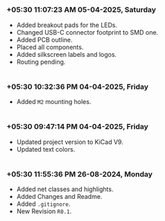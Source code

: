 

#
### **+05:30 11:07:23 AM 05-04-2025, Saturday**

  - Added breakout pads for the LEDs.
  - Changed USB-C connector footprint to SMD one.
  - Added PCB outline.
  - Placed all components.
  - Added silkscreen labels and logos.
  - Routing pending.

#
### **+05:30 10:32:36 PM 04-04-2025, Friday**

  - Added `M2` mounting holes.

#
### **+05:30 09:47:14 PM 04-04-2025, Friday**

  - Updated project version to KiCad V9.
  - Updated text colors.

#
### **+05:30 11:55:36 PM 26-08-2024, Monday**

  - Added net classes and highlights.
  - Added Changes and Readme.
  - Added `.gitignore`.
  - New Revision `R0.1`.
